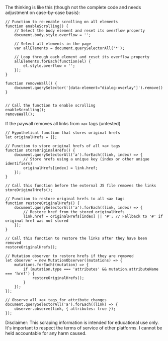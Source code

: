 
The thinking is like this (though not the complete code and needs adjustment on case-by-case basis):
```
// Function to re-enable scrolling on all elements
function enableScrolling() {
    // Select the body element and reset its overflow property
    document.body.style.overflow = '';

    // Select all elements in the page
    var allElements = document.querySelectorAll('*');

    // Loop through each element and reset its overflow property
    allElements.forEach(function(el) {
        el.style.overflow = '';
    });
}

function removeWall() {
    document.querySelector('[data-element="dialog-overlay"]').remove()
}


// Call the function to enable scrolling
enableScrolling();
removeWall();

```


If the paywall removes all links from `<a>` tags (untested)
```
// Hypothetical function that stores original hrefs
let originalHrefs = {};

// Function to store original hrefs of all <a> tags
function storeOriginalHrefs() {
    document.querySelectorAll('a').forEach((link, index) => {
        // Store hrefs using a unique key (index or other unique identifiers)
        originalHrefs[index] = link.href;
    });
}

// Call this function before the external JS file removes the links
storeOriginalHrefs();

// Function to restore original hrefs to all <a> tags
function restoreOriginalHrefs() {
    document.querySelectorAll('a').forEach((link, index) => {
        // Restore href from the stored originalHrefs
        link.href = originalHrefs[index] || '#'; // Fallback to '#' if original href was not stored
    });
}

// Call this function to restore the links after they have been removed
restoreOriginalHrefs();

// Mutation observer to restore hrefs if they are removed
let observer = new MutationObserver((mutations) => {
    mutations.forEach((mutation) => {
        if (mutation.type === 'attributes' && mutation.attributeName === 'href') {
            restoreOriginalHrefs();
        }
    });
});

// Observe all <a> tags for attribute changes
document.querySelectorAll('a').forEach((link) => {
    observer.observe(link, { attributes: true });
});

```


Disclaimer: This scraping information is intended for educational use only. It's important to respect the terms of service of other platforms. I cannot be held accountable for any harm caused.

